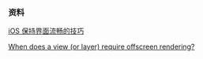 ### 资料

[iOS 保持界面流畅的技巧](<https://blog.ibireme.com/2015/11/12/smooth_user_interfaces_for_ios/>)

[When does a view (or layer) require offscreen rendering?](https://stackoverflow.com/questions/6731545/when-does-a-view-or-layer-require-offscreen-rendering)

